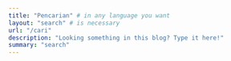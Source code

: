 ```yaml
---
title: "Pencarian" # in any language you want
layout: "search" # is necessary
url: "/cari"
description: "Looking something in this blog? Type it here!"
summary: "search"
---
```

